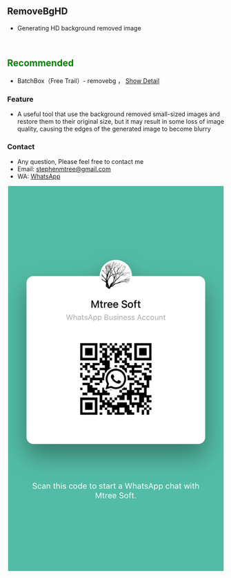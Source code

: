 
## RemoveBgHD
- Generating HD background removed image
<br>

## <font color=green>Recommended</font>
- BatchBox（Free Trail）- removebg ， [Show Detail](../bbox/info)

### <green>Feature
- A useful tool that use the background removed small-sized images and restore them to their original size, but it may result in some loss of image quality, causing the edges of the generated image to become blurry

### <green>Contact
- Any question, Please feel free to contact me
- Email: stephenmtree@gmail.com
- WA: [WhatsApp](https://wa.me/message/AGQC6XZINSEUA1)

<center><img src="../../assets/wa/waqr.jpeg" width="500px"></center>
